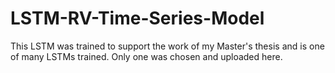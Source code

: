 # LSTM-RV-Time-Series-Model
This LSTM was trained to support the work of my Master's thesis and is one of many LSTMs trained. Only one was chosen and uploaded here.
